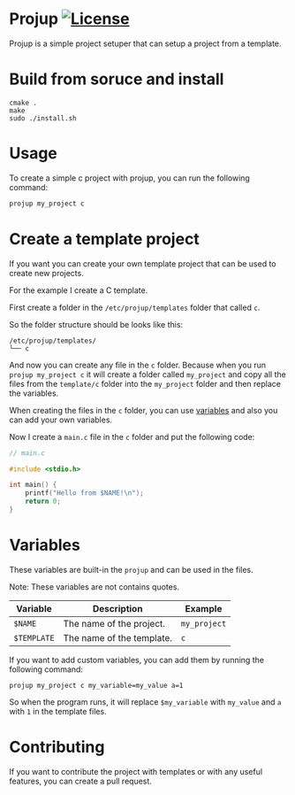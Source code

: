 # Projup [![License](https://img.shields.io/badge/License-Apache_2.0-blue.svg)](https://opensource.org/licenses/Apache-2.0)
Projup is a simple project setuper that can setup a project from a template.

# Build from soruce and install

```
cmake .
make
sudo ./install.sh
```

# Usage

To create a simple c project with projup, you can run the following command:
```c
projup my_project c
```

# Create a template project
If you want you can create your own template project that can be used to create new projects.

For the example I create a C template.

First create a folder in the `/etc/projup/templates` folder that called `c`.

So the folder structure should be looks like this:
```
/etc/projup/templates/
└── c
```

And now you can create any file in the `c` folder. Because when you run `projup my_project c` it will create a folder called `my_project` and copy all the files from the `template/c` folder into the `my_project` folder and then replace the variables.

When creating the files in the `c` folder, you can use [variables](https://github.com/TheKruger/projup#variables) and also you can add your own variables.

Now I create a `main.c` file in the `c` folder and put the following code:
```c
// main.c

#include <stdio.h>

int main() {
    printf("Hello from $NAME!\n");
    return 0;
}

```

# Variables
These variables are built-in the `projup` and can be used in the files.

Note: These variables are not contains quotes.

| Variable | Description | Example |
| - | - | - |
| `$NAME` | The name of the project. | `my_project` |
| `$TEMPLATE` | The name of the template. | `c` |

If you want to add custom variables, you can add them by running the following command:
```
projup my_project c my_variable=my_value a=1
```

So when the program runs, it will replace `$my_variable` with `my_value` and `a` with `1` in the template files.

# Contributing
If you want to contribute the project with templates or with any useful features, you can create a pull request.